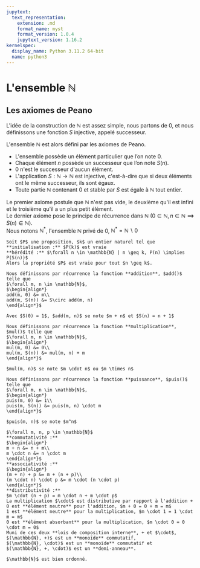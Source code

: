 ```yaml
---
jupytext:
  text_representation:
    extension: .md
    format_name: myst
    format_version: 1.0.4
    jupytext_version: 1.16.2
kernelspec:
  display_name: Python 3.11.2 64-bit
  name: python3
---
```



# L'ensemble $\mathbb{N}$

## Les axiomes de Peano

L'idée de la construction de $\mathbb{N}$ est assez simple, nous partons de 0, et nous définissons une fonction $S$ injective, appelé successeur.

L'ensemble $\mathbb{N}$ est alors défini par les axiomes de Peano.

- L'ensemble possède un élément particulier que l’on note 0.
- Chaque élément $n$ possède un successeur que l’on note $S(n)$.
- 0 n'est le successeur d'aucun élément.
- L'application $S:\mathbb{N} \to \mathbb{N}$ est injective, c'est-à-dire que si deux éléments ont le même successeur, ils sont égaux.
- Toute partie $\mathbb{N}$ contenant 0 et stable par $S$ est égale à $\mathbb{N}$ tout entier.

Le premier axiome postule que $\mathbb{N}$ n'est pas vide, le deuxième qu'il est infini et le troisième qu'il a un plus petit élément.  
Le dernier axiome pose le principe de récurrence dans $\mathbb{N}$ $(0 \in \mathbb{N}, n \in \mathbb{N} \implies S(n) \in \mathbb{N})$.  
Nous notons $\mathbb{N^{*}}$, l'ensemble $\mathbb{N}$ privé de 0, $\mathbb{N^{*}} = \mathbb{N} \backslash 0$

```{prf:proposition} Raisonnement par récurrence
Soit $P$ une proposition, $k$ un entier naturel tel que  
**initialisation :** $P(k)$ est vraie  
**hérédité :** $\forall n \in \mathbb{N} | n \geq k, P(n) \implies P(S(n))$  
Alors la propriété $P$ est vraie pour tout $n \geq k$.
```

```{prf:definition} Addition, multiplication et puissance
Nous définissons par récurrence la fonction **addition**, $add()$ telle que
$\forall m, n \in \mathbb{N}$,  
$\begin{align*}
add(m, 0) &= m\\
add(m, S(n)) &= S\circ add(m, n)
\end{align*}$

Avec $S(0) = 1$, $add(m, n)$ se note $m + n$ et $S(n) = n + 1$

Nous définissons par récurrence la fonction **multiplication**, $mul()$ telle que 
$\forall m, n \in \mathbb{N}$,
$\begin{align*}
mul(m, 0) &= 0\\
mul(m, S(n)) &= mul(m, n) + m
\end{align*}$

$mul(m, n)$ se note $m \cdot n$ ou $m \times n$

Nous définissons par récurrence la fonction **puissance**, $puis()$ telle que 
$\forall m, n \in \mathbb{N}$,
$\begin{align*}
puis(m, 0) &= 1\\
puis(m, S(n)) &= puis(m, n) \cdot m
\end{align*}$

$puis(m, n)$ se note $m^n$
```

```{prf:property} Propriétés de l'addition et de la multiplication
$\forall m, n, p \in \mathbb{N}$  
**commutativité :**
$\begin{align*}
m + n &= n + m\\
m \cdot n &= n \cdot m
\end{align*}$  
**associativité :**
$\begin{align*}
(m + n) + p &= m + (n + p)\\
(m \cdot n) \cdot p &= m \cdot (n \cdot p)
\end{align*}$  
**distributivité :**
$m \cdot (n + p) = m \cdot n + m \cdot p$  
La multiplication $\cdot$ est distributive par rapport à l'addition +  
0 est **élément neutre** pour l'addition, $m + 0 = 0 + m = m$  
1 est **élément neutre** pour la multiplication, $m \cdot 1 = 1 \cdot m = m$  
0 est **élément absorbant** pour la multiplication, $m \cdot 0 = 0 \cdot m = 0$  
Muni de ces deux **lois de composition interne**, + et $\cdot$,  
$(\mathbb{N}, +)$ est un **monoïde** commutatif,  
$(\mathbb{N}, \cdot)$ est un **monoïde** commutatif et  
$(\mathbb{N}, +, \cdot)$ est un **demi-anneau**.
```

```{prf:property}
$\mathbb{N}$ est bien ordonné.
```
